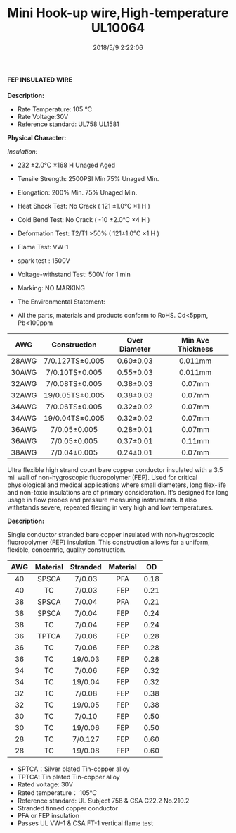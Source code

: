 ﻿---
layout: post 
title: Mini Hook-up wire,High-temperature UL10064
is_home: true
tags: hookup-wire
categories: wire-cable
overview: Mini Hook-up wire,High-temperature
part_number: 10-10064-0
thumb_img: static/202001/35-thumb-20200101131853.jpg
small_img: static/202001/35-20200101131853.jpg
date: 2018/5/9 2:22:06
---


#### FEP INSULATED WIRE

__Description:__

* Rate Temperature: 105 ℃
* Rate Voltage:30V
* Reference standard: UL758 UL1581

__Physical Character:__

_Insulation:_

* 232 ±2.0℃ ×168 H Unaged Aged 
* Tensile Strength: 2500PSI Min 75% Unaged Min.
* Elongation: 200% Min. 75% Unaged Min.
* Heat Shock Test: No Crack ( 121 ±1.0℃ ×1 H ) 
* Cold Bend Test: No Crack ( -10 ±2.0℃ ×4 H ) 
* Deformation Test: T2/T1 >50% ( 121±1.0℃ ×1 H )
* Flame Test: VW-1 
* spark test : 1500V 
* Voltage-withstand Test: 500V for 1 min 
* Marking: NO MARKING

* The Environmental Statement: 
* All the parts, materials and products conform to RoHS. Cd<5ppm, Pb<100ppm

AWG | Construction | Over Diameter | Min Ave Thickness
:-: | :-: | :-: | :-:
28AWG | 7/0.127TS±0.005 | 0.60±0.03 | 0.011mm
30AWG | 7/0.10TS±0.005 | 0.55±0.03 | 0.011mm
32AWG | 7/0.08TS±0.005 | 0.38±0.03 | 0.07mm
32AWG | 19/0.05TS±0.005 | 0.38±0.03 | 0.07mm
34AWG | 7/0.06TS±0.005 | 0.32±0.02 | 0.07mm
34AWG | 19/0.04TS±0.005 | 0.32±0.02 | 0.07mm
36AWG | 7/0.05±0.005 | 0.28±0.01 | 0.07mm  
36AWG | 7/0.05±0.005 | 0.37±0.01 | 0.11mm
38AWG | 7/0.04±0.005 | 0.24±0.01 | 0.07mm


Ultra flexible high strand count bare copper conductor insulated with a 3.5 mil wall of non-hygroscopic fluoropolymer (FEP). Used for critical physiological and medical applications where small diameters, long flex-life and non-toxic insulations are of primary consideration. It’s designed for long usage in flow probes and pressure measuring instruments. It also withstands severe, repeated flexing in very high and low temperatures.

__Description:__

Single conductor stranded bare copper insulated with non-hygroscopic fluoropolymer (FEP) insulation. This construction allows for a uniform, flexible, concentric, quality construction.


AWG | Material | Stranded | Material | OD
:-: | :-: | :-: | :-: | :-: 
40 | SPSCA | 7/0.03 | PFA | 0.18
40 | TC | 7/0.03 | FEP | 0.21
38 | SPSCA | 7/0.04 | PFA | 0.21
38 | SPSCA | 7/0.04 | FEP | 0.24
38 | TC | 7/0.04 | FEP | 0.24
36 | TPTCA | 7/0.06 | FEP | 0.28
36 | TC | 7/0.06 | FEP | 0.28
36 | TC | 19/0.03 | FEP | 0.28
34 | TC | 7/0.06 | FEP | 0.32
34 | TC | 19/0.04 | FEP | 0.32
32 | TC | 7/0.08 | FEP | 0.38
32 | TC | 19/0.05 | FEP | 0.38
30 | TC | 7/0.10 | FEP | 0.50
30 | TC | 19/0.06 | FEP | 0.50
28 | TC | 7/0.127 | FEP | 0.60
28 | TC | 19/0.08 | FEP | 0.60 

* SPTCA：Silver plated Tin-copper alloy 
* TPTCA: Tin plated Tin-copper alloy 
*  Rated voltage: 30V
*  Rated temperature： 105℃
*  Reference standard: UL Subject 758 & CSA C22.2 No.210.2
*  Stranded tinned copper conductor
* PFA or FEP insulation
* Passes UL VW-1 & CSA FT-1 vertical flame test 
